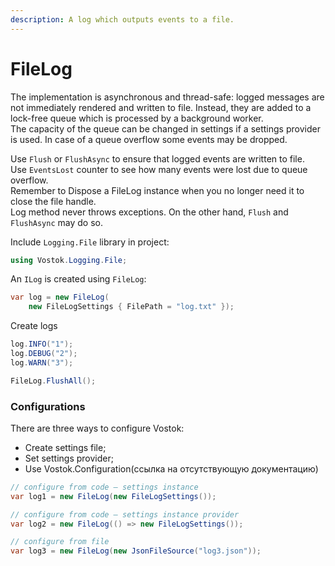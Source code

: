 ```yaml
---
description: A log which outputs events to a file.
---
```


# FileLog

The implementation is asynchronous and thread-safe: logged messages are not immediately rendered and written to file. Instead, they are added to a lock-free queue which is processed by a background worker.  
The capacity of the queue can be changed in settings if a settings provider is used. In case of a queue overflow some events may be dropped.

Use `Flush` or `FlushAsync` to ensure that logged events are written to file.  
Use `EventsLost` counter to see how many events were lost due to queue overflow.  
Remember to Dispose a FileLog instance when you no longer need it to close the file handle.  
Log method never throws exceptions. On the other hand, `Flush` and `FlushAsync` may do so.

Include `Logging.File` library in project:

```csharp
using Vostok.Logging.File;
```

 An `ILog` is created using `FileLog`:

```csharp
var log = new FileLog(
    new FileLogSettings { FilePath = "log.txt" });
```

Create logs

```csharp
log.INFO("1");
log.DEBUG("2");
log.WARN("3");

FileLog.FlushAll();
```

### Configurations

There are three ways to configure Vostok:

* Create settings file;
* Set settings provider;
* Use Vostok.Configuration\(ссылка на отсутствующую документацию\)

```csharp
// configure from code — settings instance
var log1 = new FileLog(new FileLogSettings());

// configure from code — settings instance provider
var log2 = new FileLog(() => new FileLogSettings());

// configure from file
var log3 = new FileLog(new JsonFileSource("log3.json"));
```

### 

